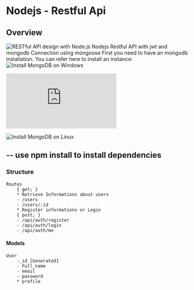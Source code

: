# Nodejs - Restful Api
## Overview
![RESTful API design with Node.js](https://cdn-images-1.medium.com/max/2000/1*jjYC9tuf4C3HkHCP5PcKTA.jpeg "RESTful API design with Node.js")
Nodejs Restful API with jwt and mongodb Connection using mongoose
First you need to have an mongodb installation. You can refer here to install an instance:
![Install MongoDB on Windows](https://medium.com/@LondonAppBrewery/how-to-download-install-mongodb-on-windows-4ee4b3493514 "MongoDB Windows Installation")

![Install MongoDB on Mac OS](https://treehouse.github.io/installation-guides/mac/mongo-mac.html "MongoDB Mac OS Installation")

![Install MongoDB on Linux](https://hevodata.com/blog/install-mongodb-on-ubuntu/ "MongoDB Linux Installation")

--
use npm install to install dependencies
--

### Structure
    Routes
        { get; }
        * Retrieve Informations about users
        - /users
        - /users/:id
        * Register informations or Login
        { post; }
        - /api/auth/register
        - /api/auth/login
        - /api/auth/me

#### Models
    User
        -_id [Generated]
        - Full_name
        - email
        - password
        * profile
